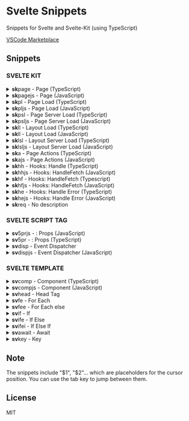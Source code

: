 # Svelte Snippets

Snippets for Svelte and Svelte-Kit (using TypeScript)

[VSCode Marketplace](https://marketplace.visualstudio.com/items?itemName=JakobKruse.svelte-kit-snippets)

## Snippets


### SVELTE KIT

<details>
<summary markdown="span"><b>sk</b>page -  Page (TypeScript)</summary>

```ts
<script lang="ts">
   import type { PageData } from './\$types';

   export let data: PageData;
   $1
</script>

$0
```
</details>
    

<details>
<summary markdown="span"><b>sk</b>pagejs -  Page (JavaScript)</summary>

```ts
<script>
   /** @type {import('./\$types').PageData} */
   export let data;
   $1
</script>

$0
```
</details>
    

<details>
<summary markdown="span"><b>sk</b>pl -  Page Load (TypeScript)</summary>

```ts
import type { PageLoad } from './\$types';

export const load: PageLoad = async (${1:event}) => {
   $2
   return {
     $0
   };
};
```
</details>
    

<details>
<summary markdown="span"><b>sk</b>pljs -  Page Load (JavaScript)</summary>

```ts
/** @type {import('./\$types').PageLoad} */
export const load = async (${1:event}) => {
   $2
   return {
     $0
   };
};
```
</details>
    

<details>
<summary markdown="span"><b>sk</b>psl -  Page Server Load (TypeScript)</summary>

```ts
import type { PageServerLoad } from './\$types';

export const load: PageServerLoad = async (${1:event}) => {
   $2
   return {
     $0
   };
};
```
</details>
    

<details>
<summary markdown="span"><b>sk</b>psljs -  Page Server Load (JavaScript)</summary>

```ts
/** @type {import('./\$types').PageServerLoad} */
export const load = async (${1:event}) => {
   $2
   return {
     $0
   };
};
```
</details>
    

<details>
<summary markdown="span"><b>sk</b>ll -  Layout Load (TypeScript)</summary>

```ts
import type { LayoutLoad } from './\$types';

export const load: LayoutLoad = async (${1:event}) => {
   $2
   return {
     $0
   };
};
```
</details>
    

<details>
<summary markdown="span"><b>sk</b>ll -  Layout Load (JavaScript)</summary>

```ts
/** @type {import('./\$types').LayoutLoad} */
export const load = async (${1:event}) => {
   $2
   return {
     $0
   };
};
```
</details>
    

<details>
<summary markdown="span"><b>sk</b>lsl -  Layout Server Load (TypeScript)</summary>

```ts
import type { LayoutServerLoad } from './\$types';

export const load: LayoutServerLoad = async (${1:event}) => {
   $2
   return {
     $0
   };
};
```
</details>
    

<details>
<summary markdown="span"><b>sk</b>lsljs -  Layout Server Load (JavaScript)</summary>

```ts
/** @type {import('./\$types').LayoutServerLoad} */
export const load = async (${1:event}) => {
   $2
   return {
     $0
   };
};
```
</details>
    

<details>
<summary markdown="span"><b>sk</b>a -  Page Actions (TypeScript)</summary>

```ts
import type { Actions } from './\$types';

export const actions: Actions = {
   async ${1:default}({ $2 }) {
     $3
   }
};
```
</details>
    

<details>
<summary markdown="span"><b>sk</b>ajs -  Page Actions (JavaScript)</summary>

```ts
/** @type {import('./\$types').Actions} */
export const actions = {
   async ${1:default}({ $1 }) {
     $2
   }
};
```
</details>
    

<details>
<summary markdown="span"><b>sk</b>hh -  Hooks: Handle (TypeScript)</summary>

```ts
import type { Handle } from '@sveltejs/kit';

export const handle: Handle = async ({ event, resolve }) => {
   $1
   return resolve(event);
};
```
</details>
    

<details>
<summary markdown="span"><b>sk</b>hhjs -  Hooks: HandleFetch (JavaScript)</summary>

```ts
/** @type {import('@sveltejs/kit').Handle} */
export const handle = async ({ event, resolve }) => {
   $1
   return resolve(event);
};
```
</details>
    

<details>
<summary markdown="span"><b>sk</b>hf -  Hooks: HandleFetch (Typescript)</summary>

```ts
import type { HandleFetch } from '@sveltejs/kit';

export const handle: HandleFetch = async ({ request, fetch }) => {
   $1
   return resolve(request);
};
```
</details>
    

<details>
<summary markdown="span"><b>sk</b>hfjs -  Hooks: HandleFetch (JavaScript)</summary>

```ts
/** @type {import('@sveltejs/kit').HandleFetch} */
export const handle = async ({ request, fetch }) => {
   $1
};
```
</details>
    

<details>
<summary markdown="span"><b>sk</b>he -  Hooks: Handle Error (TypeScript)</summary>

```ts
import type { HandleError } from '@sveltejs/kit';

export const handle: HandleError = async ({ error, event }) => {
   $2
};
```
</details>
    

<details>
<summary markdown="span"><b>sk</b>hejs -  Hooks: Handle Error (JavaScript)</summary>

```ts
/** @type {import('@sveltejs/kit').HandleError} */
export const handle = async ({ error, event }) => {
   $1
};
```
</details>
    

<details>
<summary markdown="span"><b>sk</b>req - No description</summary>

```ts
import type { RequestHandler } from './\$types';

export const GET = (async ({ $1 }) => {
   $2
   return new Response('Ok', { status: 200 });
}) satisfies RequestHandler;
```
</details>
    
    

### SVELTE SCRIPT TAG

<details>
<summary markdown="span"><b>sv</b>5prjs - : Props (JavaScript)</summary>

```ts
let { $2 } = \$props()
```
</details>
    

<details>
<summary markdown="span"><b>sv</b>5pr - : Props (TypeScript)</summary>

```ts
type Props = {
   $1
};
let { $2 }: Props = \$props()
```
</details>
    

<details>
<summary markdown="span"><b>sv</b>disp -  Event Dispatcher</summary>

```ts
import { createEventDispatcher } from 'svelte';

const dispatch = createEventDispatcher<{ $1: $2}>()
$0
```
</details>
    

<details>
<summary markdown="span"><b>sv</b>dispjs -  Event Dispatcher (JavaScript)</summary>

```ts
import { createEventDispatcher } from 'svelte';

const dispatch = createEventDispatcher()
$0
```
</details>
    
    

### SVELTE TEMPLATE

<details>
<summary markdown="span"><b>sv</b>comp -  Component (TypeScript)</summary>

```ts
<script lang="ts">
   $1
</script>

$0
```
</details>
    

<details>
<summary markdown="span"><b>sv</b>compjs -  Component (JavaScript)</summary>

```ts
<script>
   $1
</script>

$0
```
</details>
    

<details>
<summary markdown="span"><b>sv</b>head -  Head Tag</summary>

```ts
<svelte:head>
   $1
</svelte:head>
$0
```
</details>
    

<details>
<summary markdown="span"><b>sv</b>fe -  For Each</summary>

```ts
{#each $1 as $2 ($3)}
   $0
{/each}
$0
```
</details>
    

<details>
<summary markdown="span"><b>sv</b>fee -  For Each else</summary>

```ts
{#each $1 as $2 ($3)}
   $4
{:else}
   $5
{/each}
$0
```
</details>
    

<details>
<summary markdown="span"><b>sv</b>if -  If</summary>

```ts
{#if $1}
   $2
{/if}
$0
```
</details>
    

<details>
<summary markdown="span"><b>sv</b>ife -  If Else</summary>

```ts
{#if $1}
   $2
{:else}
   $3
{/if}
$0
```
</details>
    

<details>
<summary markdown="span"><b>sv</b>ifei -  If Else If</summary>

```ts
{#if $1}
   $2
{:else if $3}
   $4
{/if}
$0
```
</details>
    

<details>
<summary markdown="span"><b>sv</b>await -  Await</summary>

```ts
{#await $1}
   $2
{:then $3}
   $4
{/await}
$0
```
</details>
    

<details>
<summary markdown="span"><b>sv</b>key -  Key</summary>

```ts
{#key $1}
   $2
{/key}
$0
```
</details>
    
    

## Note

The snippets include "$1", "$2"... which are placeholders for the cursor position. You can use the tab key to jump between them.

## License

MIT